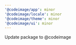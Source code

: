 ```yaml
---
'@codeimage/app': minor
'@codeimage/locale': minor
'@codeimage/theme': minor
'@codeimage/ui': minor
---
```


Update package to @codeimage
